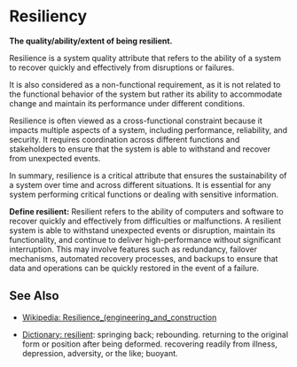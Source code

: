 # Resiliency

**The quality/ability/extent of being resilient.**

<span data-chatgpt-prompt="explain resilience (system quality attribute, non-functional requirement, cross-functional constraint )">

Resilience is a system quality attribute that refers to the ability of a system to recover quickly and effectively from disruptions or failures.

It is also considered as a non-functional requirement, as it is not related to the functional behavior of the system but rather its ability to accommodate change and maintain its performance under different conditions.

Resilience is often viewed as a cross-functional constraint because it impacts multiple aspects of a system, including performance, reliability, and security. It requires coordination across different functions and stakeholders to ensure that the system is able to withstand and recover from unexpected events.

In summary, resilience is a critical attribute that ensures the sustainability of a system over time and across different situations. It is essential for any system performing critical functions or dealing with sensitive information.

</span>

**Define resilient:** <span data-chatgpt-prompt="define resilient (computers and software)">Resilient refers to the ability of computers and software to recover quickly and effectively from difficulties or malfunctions. A resilient system is able to withstand unexpected events or disruption, maintain its functionality, and continue to deliver high-performance without significant interruption. This may involve features such as redundancy, failover mechanisms, automated recovery processes, and backups to ensure that data and operations can be quickly restored in the event of a failure.</span>

## See Also

* [Wikipedia: Resilience_(engineering_and_construction](https://wikipedia.org/wiki/Resilience_(engineering_and_construction))

* [Dictionary: resilient](https://www.dictionary.com/browse/resilient): springing back; rebounding. returning to the original form or position after being deformed. recovering readily from illness, depression, adversity, or the like; buoyant.


